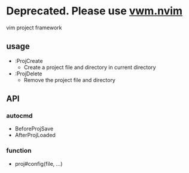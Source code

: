
# Deprecated. Please use [vwm.nvim](https://github.com/luzhlon/vwm.nvim)

vim project framework

## usage

* :ProjCreate
  - Create a project file and directory in current directory
* :ProjDelete
  - Remove the project file and directory

## API

### autocmd

* BeforeProjSave
* AfterProjLoaded

### function

* proj#config(file, ...)
